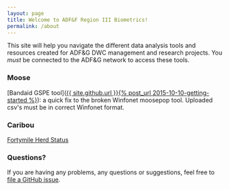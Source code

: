 ```yaml
---
layout: page
title: Welcome to ADF&F Region III Biometrics!
permalink: /about
---
```


This site will help you navigate the different data analysis tools and resources created for ADF&G DWC management and research projects. You *must* be connected to the ADF&G network to access these tools.

### Moose

[Bandaid GSPE tool]([{{ site.github.url }}{% post_url 2015-10-10-getting-started %}](http://rstudio-connect.adfg.alaska.gov/content/52f7e391-4a63-40bd-80ed-75d862544b92/)): a quick fix to the broken Winfonet moosepop tool. Uploaded csv's must be in correct Winfonet format.

### Caribou

[Fortymile Herd Status]()

### Questions?

If you are having any problems, any questions or suggestions, feel free to  [file a GitHub issue](https://github.com/adf-g-wildlife-conservation-region-iii/adf-g-wildlife-conservation-region-iii.github.io/issues/new).
